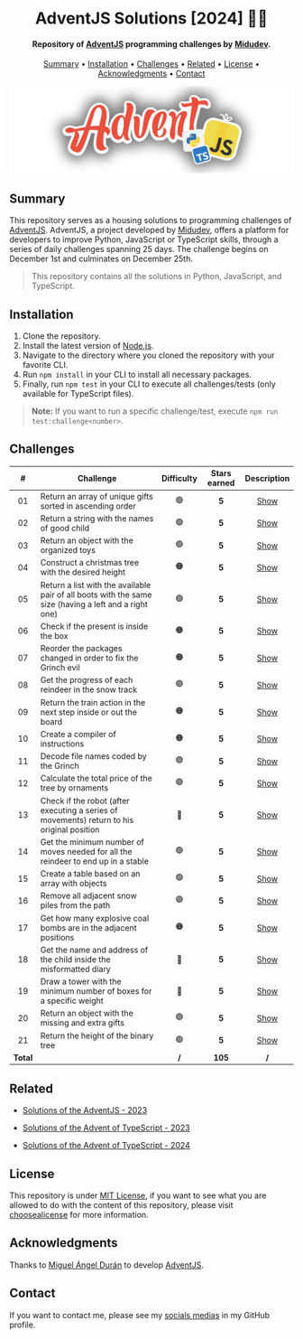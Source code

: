 <h1 align="center">
    AdventJS Solutions [2024] 🎅🎄
</h1>

<h4 align="center">
    Repository of <a href="https://adventjs.dev/" target="_blank">AdventJS<a> programming challenges by <a href="https://www.linkedin.com/in/midudev/" target="_blank">Midudev</a>.
</h4>

<p align="center">
    <a href="#----summary">Summary</a> •
    <a href="#----installation">Installation</a> •
    <a href="#----challenges">Challenges</a> •
    <a href="#----related">Related</a> •
    <a href="#----license">License</a> •
    <a href="#----acknowledgments">Acknowledgments</a> •
    <a href="#----contact">Contact</a>
</p>

<p align="center">
    <img src="./.github/adventjs-logo.png" width="625">
</p>

<h2>
    Summary
</h2>
<p>
    This repository serves as a housing solutions to programming challenges of <a href="https://adventjs.dev/" target="_blank">AdventJS<a>. AdventJS, a project developed by <a href="https://www.linkedin.com/in/midudev/" target="_blank">Midudev</a>, offers a platform for developers to improve Python, JavaScript or TypeScript skills, through a series of daily challenges spanning 25 days. The challenge begins on December 1st and culminates on December 25th.
</p>

> This repository contains all the solutions in Python, JavaScript, and TypeScript.

<h2>
    Installation
</h2>
<ol>
    <li>Clone the repository.</li>
    <li>Install the latest version of <a href="https://nodejs.org/es/" target="_blank">Node.js<a>.</li>
    <li>Navigate to the directory where you cloned the repository with your favorite CLI.</li>
    <li>Run <code>npm install</code> in your CLI to install all necessary packages.</li>
    <li>Finally, run <code>npm test</code> in your CLI to execute all challenges/tests (only available for TypeScript files).</li>
</ol>

> **Note:** If you want to run a specific challenge/test, execute `npm run test:challenge<number>`.

<h2>
    Challenges
</h2>

|     #     | Challenge                                                                                             | Difficulty | Stars earned |        Description         |
| :-------: | ----------------------------------------------------------------------------------------------------- | :--------: | :----------: | :------------------------: |
|    01     | Return an array of unique gifts sorted in ascending order                                             |     🟢     |    **5**     | [Show](./src/01-challenge) |
|    02     | Return a string with the names of good child                                                          |     🟢     |    **5**     | [Show](./src/02-challenge) |
|    03     | Return an object with the organized toys                                                              |     🟢     |    **5**     | [Show](./src/03-challenge) |
|    04     | Construct a christmas tree with the desired height                                                    |     🟠     |    **5**     | [Show](./src/04-challenge) |
|    05     | Return a list with the available pair of all boots with the same size (having a left and a right one) |     🟢     |    **5**     | [Show](./src/05-challenge) |
|    06     | Check if the present is inside the box                                                                |     🟠     |    **5**     | [Show](./src/06-challenge) |
|    07     | Reorder the packages changed in order to fix the Grinch evil                                          |     🟠     |    **5**     | [Show](./src/07-challenge) |
|    08     | Get the progress of each reindeer in the snow track                                                   |     🟢     |    **5**     | [Show](./src/08-challenge) |
|    09     | Return the train action in the next step inside or out the board                                      |     🟠     |    **5**     | [Show](./src/09-challenge) |
|    10     | Create a compiler of instructions                                                                     |     🟠     |    **5**     | [Show](./src/10-challenge) |
|    11     | Decode file names coded by the Grinch                                                                 |     🟢     |    **5**     | [Show](./src/11-challenge) |
|    12     | Calculate the total price of the tree by ornaments                                                    |     🟢     |    **5**     | [Show](./src/12-challenge) |
|    13     | Check if the robot (after executing a series of movements) return to his original position            |     🔴     |    **5**     | [Show](./src/13-challenge) |
|    14     | Get the minimum number of moves needed for all the reindeer to end up in a stable                     |     🟢     |    **5**     | [Show](./src/14-challenge) |
|    15     | Create a table based on an array with objects                                                         |     🟢     |    **5**     | [Show](./src/15-challenge) |
|    16     | Remove all adjacent snow piles from the path                                                          |     🟢     |    **5**     | [Show](./src/16-challenge) |
|    17     | Get how many explosive coal bombs are in the adjacent positions                                       |     🟠     |    **5**     | [Show](./src/17-challenge) |
|    18     | Get the name and address of the child inside the misformatted diary                                   |     🔴     |    **5**     | [Show](./src/18-challenge) |
|    19     | Draw a tower with the minimum number of boxes for a specific weight                                   |     🔴     |    **5**     | [Show](./src/19-challenge) |
|    20     | Return an object with the missing and extra gifts                                                     |     🟢     |    **5**     | [Show](./src/20-challenge) |
|    21     | Return the height of the binary tree                                                                  |     🟢     |    **5**     | [Show](./src/21-challenge) |
| **Total** |                                                                                                       |   **/**    |   **105**    |           **/**            |

<h2>
    Related
</h2>
<p>
    <ul>
        <li>
            <a href="https://github.com/hozlucas28/AdventJS-Solutions-2023" target="_blank">Solutions of the AdventJS - 2023</a>
        </li>
    </ul>
    <ul>
        <li>
            <a href="https://github.com/hozlucas28/AdventTS-Solutions-2023" target="_blank">Solutions of the Advent of TypeScript - 2023</a>
        </li>
    </ul>
    <ul>
        <li>
            <a href="https://github.com/hozlucas28/AdventTS-Solutions-2024" target="_blank">Solutions of the Advent of TypeScript - 2024</a>
        </li>
    </ul>
</p>

<h2>
    License
</h2>
<p>
    This repository is under <a href="./LICENSE" target="_blank">MIT License</a>, if you want to see what you are allowed to do with the content of this repository, please visit <a href="https://choosealicense.com/licenses/" target="_blank">choosealicense</a> for more information.
</p>

<h2>
    Acknowledgments
</h2>
<p>
    Thanks to <a href="https://www.linkedin.com/in/midudev/" target="_blank">Miguel Ángel Durán</a> to develop <a href="https://adventjs.dev/" target="_blank">AdventJS<a>.
</p>

<h2>
    Contact
</h1>
<p>
    If you want to contact me, please see my <a href="https://github.com/hozlucas28" target="_blank">socials medias</a> in my GitHub profile.
</p>
